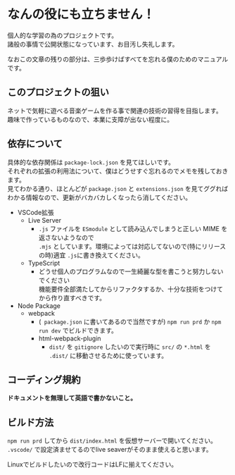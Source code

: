 # なんの役にも立ちません！

個人的な学習の為のプロジェクトです。  
諸般の事情で公開状態になっています、お目汚し失礼します。

なおこの文章の残りの部分は、三歩歩けばすべてを忘れる僕のためのマニュアルです。
  
## このプロジェクトの狙い
ネットで気軽に遊べる音楽ゲームを作る事で関連の技術の習得を目指します。   
趣味で作っているものなので、本業に支障が出ない程度に。  
  
## 依存について
具体的な依存関係は `package-lock.json` を見てほしいです。  
それぞれの拡張の利用法について、僕はどうせすぐ忘れるのでメモを残しておきます。  
見てわかる通り、ほとんどが `package.json` と `extensions.json` を見てググればわかる情報なので、更新がバカバカしくなったら消してください。

- VSCode拡張
    - Live Server
        - `.js` ファイルを `ESmodule` として読み込んでしまうと正しい MIME を返さないようなので  
        `.mjs` としています。環境によっては対応してないので(特にリリースの時)適宜 `.js`に書き換えてください。
    - TypeScript
        - どうせ個人のプログラムなので一生綺麗な型を書こうと努力しないでください  
        機能要件全部満たしてからリファクタするか、十分な技術をつけてから作り直すべきです。
- Node Package
    - webpack
        - (` package.json` に書いてあるので当然ですが) `npm run prd` か `npm run dev` でビルドできます。
        - html-webpack-plugin
            - `dist/` を `gitignore` したいので実行時に ` src/ ` の ` *.html ` を ` .dist/ ` に移動させるために使っています。


## コーディング規約
**ドキュメントを無理して英語で書かないこと。**

## ビルド方法  
`npm run prd` してから `dist/index.html` を仮想サーバーで開いてください。  
`.vscode/` で設定済ませてるのでlive seaverがそのまま使えると思います。

Linuxでビルドしたいので改行コードはLFに揃えてください。